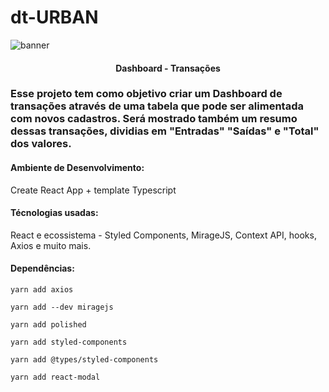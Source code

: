 # dt-URBAN

  <img alt="banner" title="banner" src="src/assets/banner.png" />
<h4 align="center">Dashboard - Transações</h4>

### Esse projeto tem como objetivo criar um Dashboard de transações através de uma tabela que pode ser alimentada com novos cadastros. Será mostrado também um resumo dessas transações, dividias em "Entradas" "Saídas" e "Total" dos valores.

#### Ambiente de Desenvolvimento:
Create React App + template Typescript

#### Técnologias usadas:
React e ecossistema - Styled Components, MirageJS, Context API, hooks, Axios e muito mais.

#### Dependências:
```
yarn add axios
```
```
yarn add --dev miragejs
```
```
yarn add polished
```
```
yarn add styled-components
```
```
yarn add @types/styled-components
```
```
yarn add react-modal
```
